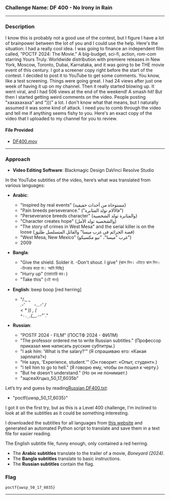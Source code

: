 ### **Challenge Name: DF 400 - No Irony in Rain**

---

### **Description**

I know this is probably not a good use of the contest, but I figure I have a lot of brainpower between the lot of you and I could use the help. Here's the situation: I had a really cool idea. I was going to finance an independent film called, "POCTF 2024: The Movie." A big-budget, sci-fi, action, rom-com starring Yours Truly. Worldwide distribution with premiere releases in New York, Moscow, Toronto, Dubai, Karnataka, and it was going to be THE movie event of this century. I got a screener copy right before the start of the contest. I decided to post it to YouTube to get some comments. You know, like a test screening. Things were going great. I had 24 views after just one week of having it up on my channel. Then it really started blowing up. It went viral, and I had 506 views at the end of the weekend! A smash hit! But then I started getting weird comments on the video. People posting "xaxaxaxaxa" and ")))" a lot. I don't know what that means, but I naturally assumed it was some kind of attack. I need you to comb through the video and tell me if anything seems fishy to you. Here's an exact copy of the video that I uploaded to my channel for you to review.

#### **File Provided**  
- [DF400.mov](https://pointeroverflowctf.com/static/DF400.mov)

---

### **Approach**

- **Video Editing Software**: Blackmagic Design DaVinci Resolve Studio

In the YouTube subtitles of the video, here’s what was translated from various languages:

- **Arabic**: 
  - "Inspired by real events" (مستوحاة من أحداث حقيقية)
  - "Pain breeds perseverance." ("فالآلام تولد المثابرة")
  - "Perseverance breeds character" (والمثابرة تولد الشخصية)
  - "Character creates hope" (والشخصية تولد الأمل)
  - "The story of crimes in West Mesa" and the serial killer is on the loose (قصة الجرائم في غرب ميسا" والقاتل المتسلسل طليق)
  - "West Mesa, New Mexico" (غرب "ميسا"، "نيو مكسيكو")
  - 2009

- **Bangla**:
  - "Give the shield. Solder it. -Don't shout. I give" (ঝাল দিন। এটাতে ঝাল দিন। -চিৎকার করো না। আমি দিচ্ছি)
  - "Hurry up" (তারাতারি কর।)
  - "Take this" (এই নাও)

- **English**: beep boop [red herring]  
  - "/*._         _  
    .-*'`    `*-.._.-'  /  
    < * ))     ,            (  
    `*-._`._(__.--*"`.\"

- **Russian**:
  - "POSTF 2024 - FILM" (ПОСТФ 2024 - ФИЛМ)
  - "The professor ordered me to write Russian subtitles." (Профессор приказал мне написать русские субтитры.)
  - "I ask him: 'What is the salary?'" (Я спрашиваю его: «Какая зарплата?»)
  - "He says, 'Experience, student.'" (Он говорит: «Опыт, студент».)
  - "I tell him to go to hell." (Я говорю ему, чтобы он пошел к черту.)
  - "But he doesn't understand." (Но он не понимает.)
  - "зщсеаХгцыз_50_17_6035b"

Let’s try and guess by reading[Russian DF400.txt](Resources/Russian%20DF400.txt):
- "poctf{uwsp_50_17_6035}"

I got it on the first try, but as this is a Level 400 challenge, I'm inclined to look at all the subtitles as it could be something interesting.

I downloaded the subtitles for all languages from [this website](https://views4you.com/tools/youtube-subtitles-downloader/) and generated an automated Python script to translate and save them in a text file for easier reading.

The English subtitle file, funny enough, only contained a red herring.

- The **Arabic subtitles** translate to the trailer of a movie, *Boneyard (2024)*.
- The **Bangla subtitles** translate to basic instructions.
- The **Russian subtitles** contain the flag.

### **Flag**

`poctf{uwsp_50_17_6035}`

---